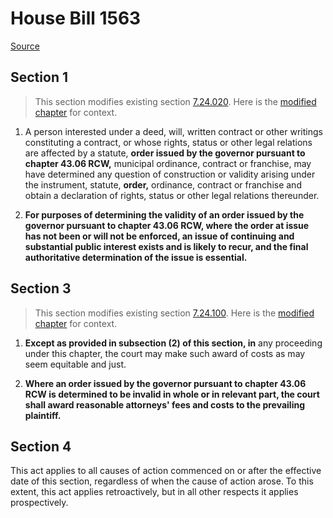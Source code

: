 # House Bill 1563

[Source](http://lawfilesext.leg.wa.gov/biennium/2021-22/Xml/Bills/House%20Bills/1563.xml)
## Section 1
> This section modifies existing section [7.24.020](/rcw/07_special_proceedings_and_actions/7.024_uniform_declaratory_judgments_act.md). Here is the [modified chapter](rcw/07_special_proceedings_and_actions/7.024_uniform_declaratory_judgments_act.md) for context.

1. A person interested under a deed, will, written contract or other writings constituting a contract, or whose rights, status or other legal relations are affected by a statute, **order issued by the governor pursuant to chapter 43.06 RCW,** municipal ordinance, contract or franchise, may have determined any question of construction or validity arising under the instrument, statute, **order,** ordinance, contract or franchise and obtain a declaration of rights, status or other legal relations thereunder.

2. **For purposes of determining the validity of an order issued by the governor pursuant to chapter 43.06 RCW, where the order at issue has not been or will not be enforced, an issue of continuing and substantial public interest exists and is likely to recur, and the final authoritative determination of the issue is essential.**


## Section 3
> This section modifies existing section [7.24.100](/rcw/07_special_proceedings_and_actions/7.024_uniform_declaratory_judgments_act.md). Here is the [modified chapter](rcw/07_special_proceedings_and_actions/7.024_uniform_declaratory_judgments_act.md) for context.

1. **Except as provided in subsection (2) of this section, in** any proceeding under this chapter, the court may make such award of costs as may seem equitable and just.

2. **Where an order issued by the governor pursuant to chapter 43.06 RCW is determined to be invalid in whole or in relevant part, the court shall award reasonable attorneys' fees and costs to the prevailing plaintiff.**


## Section 4
This act applies to all causes of action commenced on or after the effective date of this section, regardless of when the cause of action arose. To this extent, this act applies retroactively, but in all other respects it applies prospectively.
